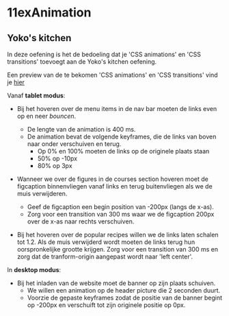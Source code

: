 # 11exAnimation

## Yoko's kitchen

In deze oefening is het de bedoeling dat je 'CSS animations' en 'CSS transitions' toevoegt aan de Yoko's kitchen oefening.

Een preview van de te bekomen 'CSS animations' en 'CSS transitions' vind je [hier](https://webapplicaties1.github.io/11exAnimations/)

Vanaf **tablet modus**:

- Bij het hoveren over de menu items in de nav bar moeten de links even op en neer *bouncen*.
  - De lengte van de animation is 400 ms. 
  - De animation bevat de volgende keyframes, die de links van boven naar onder verschuiven en terug.
     - Op 0% en 100% moeten de links op de originele plaats staan
     - 50% op -10px
     - 80% op 3px

- Wanneer we over de figures in de courses section hoveren moet de figcaption binnenvliegen vanaf links en terug buitenvliegen als we de muis verwijderen.
  - Geef de figcaption een begin position van -200px (langs de x-as).
  - Zorg voor een transition van 300 ms waar we de figcaption 200px over de x-as naar rechts verschuiven.

- Bij het hoveren over de popular recipes willen we de links laten schalen tot 1.2. Als de muis verwijderd wordt moeten de links terug hun oorspronkelijke grootte krijgen. Zorg voor een transition van 300 ms en zorg dat de tranform-origin aangepast wordt naar 'left center'.

In **desktop modus**:

  - Bij het inladen van de website moet de banner op zijn plaats schuiven.
    - We willen een animation op de header picture die 2 seconden duurt.
    - Voorzie de gepaste keyframes zodat de positie van de banner begint op -200px en verschuift tot zijn originele positie op 0px.

